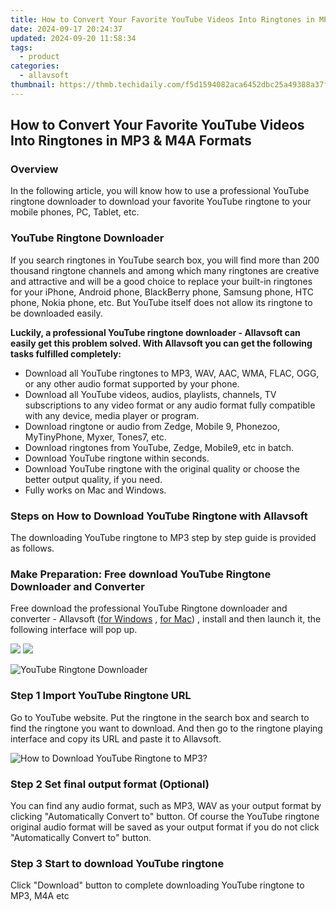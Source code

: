 ```yaml
---
title: How to Convert Your Favorite YouTube Videos Into Ringtones in MP3 & M4A Formats
date: 2024-09-17 20:24:37
updated: 2024-09-20 11:58:34
tags:
  - product
categories:
  - allavsoft
thumbnail: https://thmb.techidaily.com/f5d1594082aca6452dbc25a49388a37fc7e84721f123ecd76572cb92530c4365.jpg
---
```


## How to Convert Your Favorite YouTube Videos Into Ringtones in MP3 & M4A Formats

### Overview

In the following article, you will know how to use a professional YouTube ringtone downloader to download your favorite YouTube ringtone to your mobile phones, PC, Tablet, etc.

### YouTube Ringtone Downloader

If you search ringtones in YouTube search box, you will find more than 200 thousand ringtone channels and among which many ringtones are creative and attractive and will be a good choice to replace your built-in ringtones for your iPhone, Android phone, BlackBerry phone, Samsung phone, HTC phone, Nokia phone, etc. But YouTube itself does not allow its ringtone to be downloaded easily.

**Luckily, a professional YouTube ringtone downloader - Allavsoft can easily get this problem solved. With Allavsoft you can get the following tasks fulfilled completely:**

* Download all YouTube ringtones to MP3, WAV, AAC, WMA, FLAC, OGG, or any other audio format supported by your phone.
* Download all YouTube videos, audios, playlists, channels, TV subscriptions to any video format or any audio format fully compatible with any device, media player or program.
* Download ringtone or audio from Zedge, Mobile 9, Phonezoo, MyTinyPhone, Myxer, Tones7, etc.
* Download ringtones from YouTube, Zedge, Mobile9, etc in batch.
* Download YouTube ringtone within seconds.
* Download YouTube ringtone with the original quality or choose the better output quality, if you need.
* Fully works on Mac and Windows.

### Steps on How to Download YouTube Ringtone with Allavsoft

The downloading YouTube ringtone to MP3 step by step guide is provided as follows.

### Make Preparation: Free download YouTube Ringtone Downloader and Converter

Free download the professional YouTube Ringtone downloader and converter - Allavsoft ([for Windows](https://tools.techidaily.com/allavsoft/products/) , [for Mac](https://tools.techidaily.com/allavsoft/products/)) , install and then launch it, the following interface will pop up.

[![](https://www.allavsoft.com/how-to/../images/how-to/free-download-win.jpg)](https://tools.techidaily.com/allavsoft/products/) [![](https://www.allavsoft.com/how-to/../images/how-to/free-download-mac.jpg)](https://tools.techidaily.com/allavsoft/products/)

![YouTube Ringtone Downloader](https://www.allavsoft.com/how-to/../images/allavsoft/screen-shot-600.jpg)

### Step 1 Import YouTube Ringtone URL

Go to YouTube website. Put the ringtone in the search box and search to find the ringtone you want to download. And then go to the ringtone playing interface and copy its URL and paste it to Allavsoft.

![How to Download YouTube Ringtone to MP3?](https://www.allavsoft.com/how-to/../images/how-to/download-rtmp-video/download-rtmp-video.jpg)

### Step 2 Set final output format (Optional)

You can find any audio format, such as MP3, WAV as your output format by clicking "Automatically Convert to" button. Of course the YouTube ringtone original audio format will be saved as your output format if you do not click "Automatically Convert to" button.

### Step 3 Start to download YouTube ringtone

Click "Download" button to complete downloading YouTube ringtone to MP3, M4A etc

<ins class="adsbygoogle"
     style="display:block"
     data-ad-format="autorelaxed"
     data-ad-client="ca-pub-7571918770474297"
     data-ad-slot="1223367746"></ins>



<ins class="adsbygoogle"
     style="display:block"
     data-ad-client="ca-pub-7571918770474297"
     data-ad-slot="8358498916"
     data-ad-format="auto"
     data-full-width-responsive="true"></ins>
